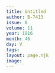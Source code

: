 ```yaml
---
title: Untitled
author: B-7413
issue: 8
volume: 11
year: 1916
month: 46
day: V
tags:
layout: page.njk
image:
---
```


